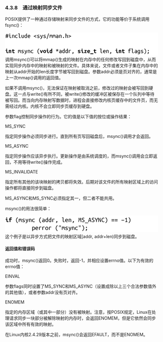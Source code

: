 ### 4.3.8　通过映射同步文件

POSIX提供了一种通过存储映射来同步文件的方式，它的功能等价于系统调用fsync()：



![169.png](../images/169.png)
调用msync()可以将mmap()生成的映射在内存中的任何修改写回到磁盘中，从而实现同步内存中的映射和被映射的文件。具体来说，文件或者文件子集在内存中的映射从addr开始的len长度字节被写回到磁盘。参数addr必须是页对齐的，通常是上一次mmap()调用的返回值。

如果不调用msync()，无法保证在映射被取消之前，修改过的映射会被写回到硬盘。这一点与write()有所不同，被write()修改的缓冲区被保存在一个队列中等待被写回。而当向内存映射写数据时，进程会直接修改内核页缓存中的文件页，而无需经过内核。内核不会立即同步页缓存到硬盘。

参数flag控制同步操作的行为。它的值是以下值的按位或操作结果：

MS_SYNC

指定同步操作必须同步进行。直到所有页写回磁盘后，msync()调用才会返回。

MS_ASYNC

指定同步操作应该异步执行。更新操作是由系统调度的，而msync()调用会立即返回，不用等待write()操作完成。

MS_INVALIDATE

指定所有其他的该块映射的拷贝都将失效。后期对该文件的所有映射区域上的访问操作都将直接同步到磁盘。

MS_ASYNC和MS_SYNC必须指定其一，但二者不能共用。

msync()的用法很简单：



![170.png](../images/170.png)
这个例子是以异步方式把文件的映射区域[addr, addr+len)同步到磁盘。

#### 返回值和错误码

成功时，msync()返回0。失败时，返回-1，并相应设置errno值。以下为有效的errno值：

EINVAL

参数flags同时设置了MS_SYNC和MS_ASYNC（设置成除以上三个合法参数值外的其他值），或者参数addr没有页对齐。

ENOMEM

指定的内存区域（或其中一部分）没有被映射。注意，按POSIX规定，Linux在处理请求同步一块部分被解除映射的内存时，会返回ENOMEM，但是它依然会同步该区域中所有有效的映射。

在Linux内核2.4.29版本之前，msync()会返回EFAULT，而不是ENOMEM。

